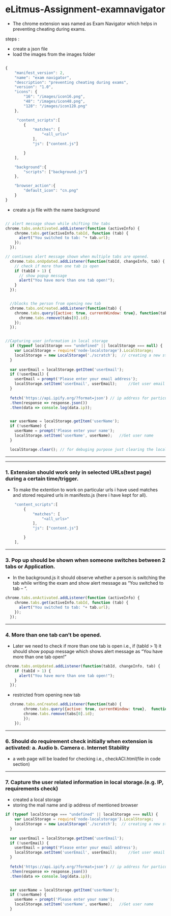 # eLitmus-Assignment-examnavigator
+ The chrome extension was named as Exam Navigator which helps in preventing cheating during exams.

steps :
+ create a json file
+ load the images from the images folder
```javascript

{
    "manifest_version": 2,
    "name": "exam navigator",
    "description": "preventing cheating during exams",
    "version": "1.0",
    "icons": {
        "16": "/images/icon16.png",
        "48": "/images/icon48.png",
        "128": "/images/icon128.png"
    },

     "content_scripts":[
        {
            "matches": [
                "<all_urls>"
            ],
            "js": ["content.js"]

        }
    ],

    "background":{
        "scripts": ["background.js"]
    },

    "browser_action":{
        "default_icon": "cn.png"
    }
}
```
+ create a js file with the name background
```javascript

// alert message shown while shifting the tabs
chrome.tabs.onActivated.addListener(function (activeInfo) {
    chrome.tabs.get(activeInfo.tabId, function (tab) {
      alert("You switched to tab: "+ tab.url);
    });
  });

// continues alert message shown when multiple tabs are opened.
  chrome.tabs.onUpdated.addListener(function(tabId, changeInfo, tab) {
    // check if more than one tab is open
    if (tabId > 1) {
      // show popup message
      alert("You have more than one tab open!");
    }
  });


  //blocks the person from opening new tab
  chrome.tabs.onCreated.addListener(function(tab) {
    chrome.tabs.query({active: true, currentWindow: true}, function(tabs) {
      chrome.tabs.remove(tabs[0].id);
    });
  });


//Capturing user information in local storage 
  if (typeof localStorage === "undefined" || localStorage === null) {
    var LocalStorage = require('node-localstorage').LocalStorage;
    localStorage = new LocalStorage('./scratch');  // creating a new storage
  }
  
  var userEmail = localStorage.getItem('userEmail');
  if (!userEmail) {
    userEmail = prompt('Please enter your email address');
    localStorage.setItem('userEmail', userEmail);     //Get user email
  }
  
  fetch('https://api.ipify.org/?format=json') // ip address for particular websites that we mention
  .then(response => response.json())
  .then(data => console.log(data.ip));  


  var userName = localStorage.getItem('userName');
  if (!userName) {
    userName = prompt('Please enter your name');
    localStorage.setItem('userName', userName);   //Get user name
  }

  localStorage.clear(); // for debuging purpose just clearing the local storage


```
---
---
### 1. Extension should work only in selected URLs(test page) during a certain time/trigger.
+ To make the extention to work on particular urls  i have used  matches and stored required urls in manifesto.js (here i have kept for all).
```javascript
    "content_scripts":[
        {
            "matches": [
                "<all_urls>"
            ],
            "js": ["content.js"]

        }
    ],
```
---
### 3. Pop up should be shown when someone switches between 2 tabs or Application.
+ In the background.js it should observe whether a person is switching the tab while writing the exam and show alert message  as “You switched to tab – “. 
```javascript
chrome.tabs.onActivated.addListener(function (activeInfo) {
    chrome.tabs.get(activeInfo.tabId, function (tab) {
      alert("You switched to tab: "+ tab.url);
    });
  });

```
----
### 4. More than one tab can’t be opened.
+ Later we need to check if more than one tab is open i.e., if  (tabId > 1) it should show popup message which shows alert message as “You have more than one tab open!”
```javascript
chrome.tabs.onUpdated.addListener(function(tabId, changeInfo, tab) {
    if (tabId > 1) {
      alert("You have more than one tab open!");
    }
  });

```
+ restricted from opening new tab
```javascript
  chrome.tabs.onCreated.addListener(function(tab) {
        chrome.tabs.query({active: true, currentWindow: true},  function(tabs) {
        chrome.tabs.remove(tabs[0].id);
        });
    });

```
---
### 6. Should do requirement check initially when extension is activated: a. Audio b. Camera c. Internet Stability
+ a web page will be loaded for checking i.e., checkACI.html(file in code section)
---
### 7. Capture the user related information in local storage.(e.g. IP, requirements check)
+ created a local storage
+ storing the mail name and ip address of mentioned browser
```javascript
if (typeof localStorage === "undefined" || localStorage === null) {
    var LocalStorage = require('node-localstorage').LocalStorage;
    localStorage = new LocalStorage('./scratch');  // creating a new storage
  }
  
  var userEmail = localStorage.getItem('userEmail');
  if (!userEmail) {
    userEmail = prompt('Please enter your email address');
    localStorage.setItem('userEmail', userEmail);     //Get user email
  }
  
  fetch('https://api.ipify.org/?format=json') // ip address for particular websites that we mention
  .then(response => response.json())
  .then(data => console.log(data.ip));  


  var userName = localStorage.getItem('userName');
  if (!userName) {
    userName = prompt('Please enter your name');
    localStorage.setItem('userName', userName);   //Get user name
  }
```

